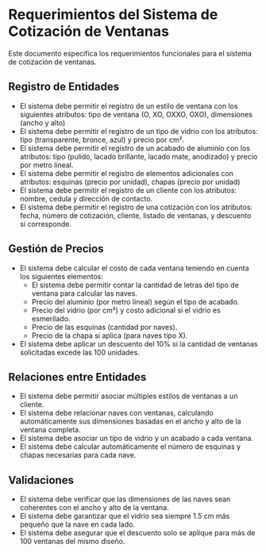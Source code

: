 # Requerimientos del Sistema de Cotización de Ventanas

Este documento especifica los requerimientos funcionales para el sistema de cotización de ventanas.

## Registro de Entidades

- El sistema debe permitir el registro de un estilo de ventana con los siguientes atributos: tipo de ventana (O, XO, OXXO, OXO), dimensiones (ancho y alto)
- El sistema debe permitir el registro de un tipo de vidrio con los atributos: tipo (transparente, bronce, azul) y precio por cm².
- El sistema debe permitir el registro de un acabado de aluminio con los atributos: tipo (pulido, lacado brillante, lacado mate, anodizado) y precio por metro lineal.
- El sistema debe permitir el registro de elementos adicionales con atributos: esquinas (precio por unidad), chapas (precio por unidad)
- El sistema debe permitir el registro de un cliente con los atributos: nombre, cedula y dirección de contacto.
- El sistema debe permitir el registro de una cotización con los atributos: fecha, número de cotización, cliente, listado de ventanas, y descuento si corresponde.

## Gestión de Precios

- El sistema debe calcular el costo de cada ventana teniendo en cuenta los siguientes elementos:
  - El sistema debe permitir contar la cantidad de letras del tipo de ventana para calcular las naves.
  - Precio del aluminio (por metro lineal) según el tipo de acabado.
  - Precio del vidrio (por cm²) y costo adicional si el vidrio es esmerilado.
  - Precio de las esquinas (cantidad por naves).
  - Precio de la chapa si aplica (para naves tipo X).
- El sistema debe aplicar un descuento del 10% si la cantidad de ventanas solicitadas excede las 100 unidades.

## Relaciones entre Entidades

- El sistema debe permitir asociar múltiples estilos de ventanas a un cliente.
- El sistema debe relacionar naves con ventanas, calculando automáticamente sus dimensiones basadas en el ancho y alto de la ventana completa.
- El sistema debe asociar un tipo de vidrio y un acabado a cada ventana.
- El sistema debe calcular automáticamente el número de esquinas y chapas necesarias para cada nave.

## Validaciones

- El sistema debe verificar que las dimensiones de las naves sean coherentes con el ancho y alto de la ventana.
- El sistema debe garantizar que el vidrio sea siempre 1.5 cm más pequeño que la nave en cada lado.
- El sistema debe asegurar que el descuento solo se aplique para más de 100 ventanas del mismo diseño.

